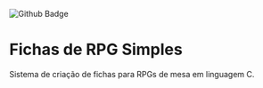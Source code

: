 ![Github Badge](https://img.shields.io/github/last-commit/Rayxan/Fichas-de-RPG-Simples?style=plastic)
# Fichas de RPG Simples
Sistema de criação de fichas para RPGs de mesa em linguagem C.
